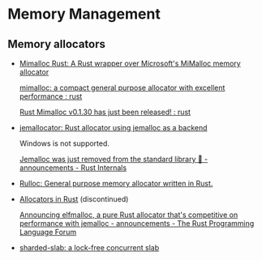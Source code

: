 # Memory Management
## Memory allocators
- [Mimalloc Rust: A Rust wrapper over Microsoft's MiMalloc memory allocator](https://github.com/purpleprotocol/mimalloc_rust)

  [mimalloc: a compact general purpose allocator with excellent performance : rust](https://www.reddit.com/r/rust/comments/c3qc9z/mimalloc_a_compact_general_purpose_allocator_with/)

  [Rust Mimalloc v0.1.30 has just been released! : rust](https://www.reddit.com/r/rust/comments/y2yr5i/rust_mimalloc_v0130_has_just_been_released/)

- [jemallocator: Rust allocator using jemalloc as a backend](https://github.com/gnzlbg/jemallocator)

  Windows is not supported.

  [Jemalloc was just removed from the standard library 🎉 - announcements - Rust Internals](https://internals.rust-lang.org/t/jemalloc-was-just-removed-from-the-standard-library/8759)

- [Rulloc: General purpose memory allocator written in Rust.](https://github.com/antoniosarosi/rulloc)

- [Allocators in Rust](https://github.com/ezrosent/allocators-rs) (discontinued)

  [Announcing elfmalloc, a pure Rust allocator that's competitive on performance with jemalloc - announcements - The Rust Programming Language Forum](https://users.rust-lang.org/t/announcing-elfmalloc-a-pure-rust-allocator-thats-competitive-on-performance-with-jemalloc/12693)

- [sharded-slab: a lock-free concurrent slab](https://github.com/hawkw/sharded-slab)
